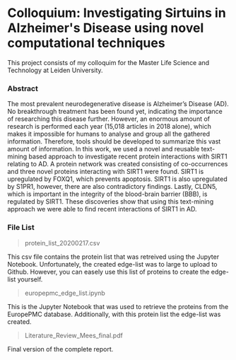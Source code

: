 # Colloquium: Investigating Sirtuins in Alzheimer's Disease using novel computational techniques

This project consists of my colloquim for the Master Life Science and Technology at Leiden University.

### Abstract
The most prevalent neurodegenerative disease is Alzheimer’s Disease (AD). No breakthrough
treatment has been found yet, indicating the importance of researching this disease further.
However, an enormous amount of research is performed each year (15,018 articles in 2018 alone),
which makes it impossible for humans to analyse and group all the gathered information. Therefore,
tools should be developed to summarize this vast amount of information. In this work, we used a
novel and reusable text-mining based approach to investigate recent protein interactions with SIRT1
relating to AD. A protein network was created consisting of co-occurrences and three novel proteins
interacting with SIRT1 were found. SIRT1 is upregulated by FOXQ1, which prevents apoptosis. SIRT1
is also upregulated by S1PR1, however, there are also contradictory findings. Lastly, CLDN5, which is
important in the integrity of the blood-brain barrier (BBB), is regulated by SIRT1. These discoveries
show that using this text-mining approach we were able to find recent interactions of SIRT1 in AD.

### File List

> protein_list_20200217.csv

This csv file contains the protein list that was retreived using the Jupyter Notebook. Unfortunately, the created edge-list was to large to upload to Github. However, you can easely use this list of proteins to create the edge-list yourself.

> europepmc_edge_list.ipynb

This is the Jupyter Notebook that was used to retrieve the proteins from the EuropePMC database. Additionally, with this protein list the edge-list was created.

> Literature_Review_Mees_final.pdf

Final version of the complete report.
